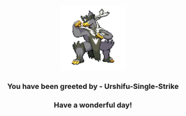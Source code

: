 <p align="center">
    <img src="https://raw.githubusercontent.com/PokeAPI/sprites/master/sprites/pokemon/892.png" width="150" height="150">
</p>
<h3 align="center">You have been greeted by - <b>Urshifu-Single-Strike</b></h3>
<h3 align="center">Have a wonderful day!</h3>
